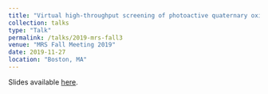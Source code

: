 ```yaml
---
title: "Virtual high-throughput screening of photoactive quaternary oxides"
collection: talks
type: "Talk"
permalink: /talks/2019-mrs-fall3
venue: "MRS Fall Meeting 2019"
date: 2019-11-27
location: "Boston, MA"
---
```


Slides available [here](https://speakerdeck.com/dandavies99/virtual-high-throughput-screening-of-photoactive-quaternary-oxides).
